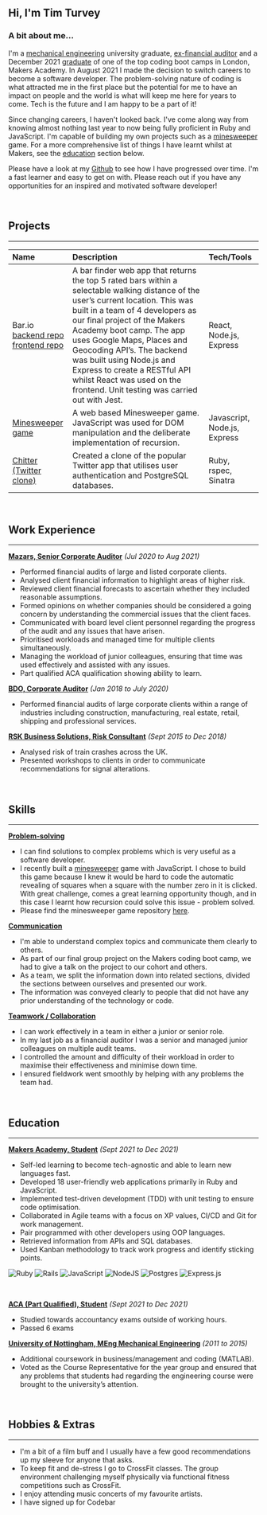 ## **Hi**, I'm Tim Turvey

### A bit about me...  
I'm a [mechanical engineering](#education) university graduate, [ex-financial auditor](#workexperience) and a December 2021 [graduate](#education) of one of the top coding boot camps in London, Makers Academy. In August 2021 I made the decision to switch careers to become a software developer. The problem-solving nature of coding is what attracted me in the first place but the potential for me to have an impact on people and the world is what will keep me here for years to come. Tech is the future and I am happy to be a part of it!

Since changing careers, I haven't looked back. I've come along way from knowing almost nothing last year to now being fully proficient in Ruby and JavaScript. I'm capable of building my own projects such as a [minesweeper](#projects) game. For a more comprehensive list of things I have learnt whilst at Makers, see the [education](#education) section below. 

Please have a look at my [Github](www.github.com/TTurvey) to see how I have progressed over time. I'm a fast learner and easy to get on with. Please reach out if you have any opportunities for an inspired and motivated software developer!

&nbsp;

## Projects
---
<a name="projects"></a>  

| Name      | Description | Tech/Tools     |  
|  :---     |  :--        |  :---          |  
| Bar.io<br/> [backend repo](https://github.com/TTurvey/bar.io-backend) <br/> [frontend repo](https://github.com/TTurvey/bar.io-frontend)  | A bar finder web app that returns the top 5 rated bars within a selectable walking distance of the user’s current location. This was built in a team of 4 developers as our final project of the Makers Academy boot camp. The app uses Google Maps, Places and Geocoding API’s. The backend was built using Node.js and Express to create a RESTful API whilst React was used on the frontend. Unit testing was carried out with Jest. | React, Node.js, Express  |  
| [Minesweeper game](https://github.com/TTurvey/minesweeper-javascript) | A web based Minesweeper game. JavaScript was used for DOM manipulation and the deliberate implementation of recursion.  |  Javascript, Node.js, Express  | 
| [Chitter (Twitter clone)](https://github.com/TTurvey/chitter-challenge)  | Created a clone of the popular Twitter app that utilises user authentication and PostgreSQL databases.  | Ruby, rspec, Sinatra  |  
 

&nbsp;

<a name="workexperience"></a>  

## Work Experience
---

**<ins>Mazars, Senior Corporate Auditor</ins>** _(Jul 2020 to Aug 2021)_  
- Performed financial audits of large and listed corporate clients.
- Analysed client financial information to highlight areas of higher risk.
- Reviewed client financial forecasts to ascertain whether they included reasonable assumptions.
- Formed opinions on whether companies should be considered a going concern by understanding the commercial issues that the client faces.
- Communicated with board level client personnel regarding the progress of the audit and any issues that have arisen.
- Prioritised workloads and managed time for multiple clients simultaneously.
- Managing the workload of junior colleagues, ensuring that time was used effectively and assisted with any issues.
- Part qualified ACA qualification showing ability to learn.

**<ins>BDO, Corporate Auditor</ins>** _(Jan 2018 to July 2020)_  
- Performed financial audits of large corporate clients within a range of industries including construction, manufacturing, real estate, retail, shipping and professional services.

**<ins>RSK Business Solutions, Risk Consultant</ins>** _(Sept 2015 to Dec 2018)_
- Analysed risk of train crashes across the UK.
- Presented workshops to clients in order to communicate recommendations for signal alterations.

&nbsp;

<a name="skills"></a>  

## Skills
---

**<ins>Problem-solving</ins>**  
- I can find solutions to complex problems which is very useful as a software developer.
- I recently built a [minesweeper](#projects) game with JavaScript. I chose to build this game because I knew it would be hard to code the automatic revealing of squares when a square with the number zero in it is clicked. With great challenge, comes a great learning opportunity though, and in this case I learnt how recursion could solve this issue - problem solved. 
- Please find the minesweeper game repository [here](https://github.com/TTurvey/minesweeper-javascript).


**<ins>Communication</ins>**  
- I'm able to understand complex topics and communicate them clearly to others.
- As part of our final group project on the Makers coding boot camp, we had to give a talk on the project to our cohort and others.
- As a team, we split the information down into related sections, divided the sections between ourselves and presented our work.
- The information was conveyed clearly to people that did not have any prior understanding of the technology or code.


**<ins>Teamwork / Collaboration</ins>**  
- I can work effectively in a team in either a junior or senior role.  
- In my last job as a financial auditor I was a senior and managed junior colleagues on multiple audit teams.  
- I controlled the amount and difficulty of their workload in order to maximise their effectiveness and minimise down time.  
- I ensured fieldwork went smoothly by helping with any problems the team had.  

&nbsp;

<a name="education"></a>  

## Education
---

**<ins>Makers Academy, Student</ins>** _(Sept 2021 to Dec 2021)_  
- Self-led learning to become tech-agnostic and able to learn new languages fast.  
- Developed 18 user-friendly web applications primarily in Ruby and JavaScript.  
- Implemented test-driven development (TDD) with unit testing to ensure code optimisation.
- Collaborated in Agile teams with a focus on XP values, CI/CD and Git for work management.  
- Pair programmed with other developers using OOP languages.  
- Retrieved information from APIs and SQL databases.  
- Used Kanban methodology to track work progress and identify sticking points.  

![Ruby](https://img.shields.io/badge/ruby-%23CC342D.svg?style=flat&logo=ruby&logoColor=white) ![Rails](https://img.shields.io/badge/rails-%23CC0000.svg?style=flat&logo=ruby-on-rails&logoColor=white) ![JavaScript](https://img.shields.io/badge/javascript-%23323330.svg?style=flat&logo=javascript&logoColor=%23F7DF1E) ![NodeJS](https://img.shields.io/badge/node.js-6DA55F?style=flat&logo=node.js&logoColor=white) ![Postgres](https://img.shields.io/badge/postgres-%23316192.svg?style=flat&logo=postgresql&logoColor=white) ![Express.js](https://img.shields.io/badge/express.js-%23404d59.svg?style=flat&logo=express&logoColor=%2361DAFB)

&nbsp;

**<ins>ACA (Part Qualified), Student</ins>** _(Sept 2021 to Dec 2021)_  
- Studied towards accountancy exams outside of working hours.
- Passed 6 exams

**<ins>University of Nottingham, MEng Mechanical Engineering</ins>** _(2011 to 2015)_  
- Additional coursework in business/management and coding (MATLAB).
- Voted as the Course Representative for the year group and ensured that any problems that students had regarding the engineering course were brought to the university’s attention.

&nbsp;

## Hobbies & Extras
---
- I'm a bit of a film buff and I usually have a few good recommendations up my sleeve for anyone that asks.
- To keep fit and de-stress I go to CrossFit classes. The group environment  challenging myself physically via functional fitness competitions such as CrossFit.
- I enjoy attending music concerts of my favourite artists.
- I have signed up for Codebar 